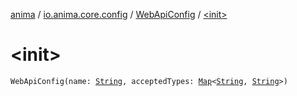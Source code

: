 [anima](../../index.md) / [io.anima.core.config](../index.md) / [WebApiConfig](index.md) / [&lt;init&gt;](./-init-.md)

# &lt;init&gt;

`WebApiConfig(name: `[`String`](https://kotlinlang.org/api/latest/jvm/stdlib/kotlin/-string/index.html)`, acceptedTypes: `[`Map`](https://kotlinlang.org/api/latest/jvm/stdlib/kotlin.collections/-map/index.html)`<`[`String`](https://kotlinlang.org/api/latest/jvm/stdlib/kotlin/-string/index.html)`, `[`String`](https://kotlinlang.org/api/latest/jvm/stdlib/kotlin/-string/index.html)`>)`